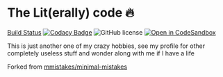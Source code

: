 # The Lit(erally) code 🔥

[Build Status](https://api.travis-ci.org/dopewind/jek-min.svg?branch=master) [![Codacy Badge](https://api.codacy.com/project/badge/Grade/b959227bb9394af09a2bfbfb7190fa6c)](https://app.codacy.com/manual/dopewind/dopewind.github.io?utm_source=github.com&utm_medium=referral&utm_content=dopewind/dopewind.github.io&utm_campaign=Badge_Grade_Dashboard) ![GitHub license](https://img.shields.io/github/license/dopewind/dopewind.github.io.svg) [![Open in CodeSandbox](https://img.shields.io/badge/Open%20in-CodeSandbox-blue?style=flat-square&logo=codesandbox)](https://githubbox.com/dopewind/dopewind.github.io)

This is just another one of my crazy hobbies, see my profile for other completely useless stuff and wonder along with me if I have a life

Forked from [mmistakes/minimal-mistakes](https://github.com/mmistakes/minimal-mistakes)
